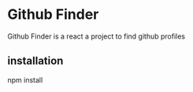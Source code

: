 # Github Finder
Github Finder is a react a  project to find github profiles

## installation
 npm install
 
 